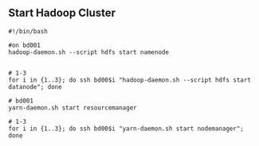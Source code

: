 ## Start Hadoop Cluster


	#!/bin/bash
	
	#on bd001
	hadoop-daemon.sh --script hdfs start namenode
	
	
	# 1-3
	for i in {1..3}; do ssh bd00$i "hadoop-daemon.sh --script hdfs start datanode"; done
	
	# bd001
	yarn-daemon.sh start resourcemanager
	
	# 1-3
	for i in {1..3}; do ssh bd00$i "yarn-daemon.sh start nodemanager"; done
